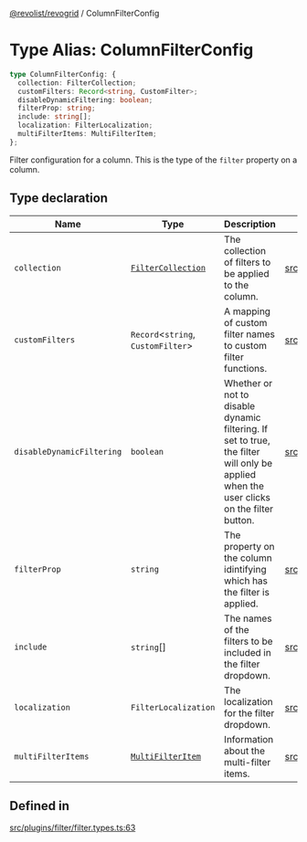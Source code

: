 [@revolist/revogrid](README.md) / ColumnFilterConfig

# Type Alias: ColumnFilterConfig

```ts
type ColumnFilterConfig: {
  collection: FilterCollection;
  customFilters: Record<string, CustomFilter>;
  disableDynamicFiltering: boolean;
  filterProp: string;
  include: string[];
  localization: FilterLocalization;
  multiFilterItems: MultiFilterItem;
};
```

Filter configuration for a column. This is the type of the `filter` property on a column.

## Type declaration

| Name | Type | Description | Defined in |
| ------ | ------ | ------ | ------ |
| `collection` | [`FilterCollection`](TypeAlias.FilterCollection.md) | The collection of filters to be applied to the column. | [src/plugins/filter/filter.types.ts:67](https://github.com/revolist/revogrid/blob/25ca3c23eae2ed21be1e6ef1fe2d086a3aef0cb1/src/plugins/filter/filter.types.ts#L67) |
| `customFilters` | `Record`\<`string`, `CustomFilter`\> | A mapping of custom filter names to custom filter functions. | [src/plugins/filter/filter.types.ts:75](https://github.com/revolist/revogrid/blob/25ca3c23eae2ed21be1e6ef1fe2d086a3aef0cb1/src/plugins/filter/filter.types.ts#L75) |
| `disableDynamicFiltering` | `boolean` | Whether or not to disable dynamic filtering. If set to true, the filter will only be applied when the user clicks on the filter button. | [src/plugins/filter/filter.types.ts:92](https://github.com/revolist/revogrid/blob/25ca3c23eae2ed21be1e6ef1fe2d086a3aef0cb1/src/plugins/filter/filter.types.ts#L92) |
| `filterProp` | `string` | The property on the column idintifying which has the filter is applied. | [src/plugins/filter/filter.types.ts:79](https://github.com/revolist/revogrid/blob/25ca3c23eae2ed21be1e6ef1fe2d086a3aef0cb1/src/plugins/filter/filter.types.ts#L79) |
| `include` | `string`[] | The names of the filters to be included in the filter dropdown. | [src/plugins/filter/filter.types.ts:71](https://github.com/revolist/revogrid/blob/25ca3c23eae2ed21be1e6ef1fe2d086a3aef0cb1/src/plugins/filter/filter.types.ts#L71) |
| `localization` | `FilterLocalization` | The localization for the filter dropdown. | [src/plugins/filter/filter.types.ts:83](https://github.com/revolist/revogrid/blob/25ca3c23eae2ed21be1e6ef1fe2d086a3aef0cb1/src/plugins/filter/filter.types.ts#L83) |
| `multiFilterItems` | [`MultiFilterItem`](TypeAlias.MultiFilterItem.md) | Information about the multi-filter items. | [src/plugins/filter/filter.types.ts:87](https://github.com/revolist/revogrid/blob/25ca3c23eae2ed21be1e6ef1fe2d086a3aef0cb1/src/plugins/filter/filter.types.ts#L87) |

## Defined in

[src/plugins/filter/filter.types.ts:63](https://github.com/revolist/revogrid/blob/25ca3c23eae2ed21be1e6ef1fe2d086a3aef0cb1/src/plugins/filter/filter.types.ts#L63)
